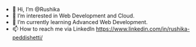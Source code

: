- 👋 Hi, I’m @Rushika
- 👀 I’m interested in Web Development and Cloud.
- 🌱 I’m currently learning Advanced Web Development.
- 📫 How to reach me via LinkedIn https://www.linkedin.com/in/rushika-peddishetti/

<!---
Rushika-P/Rushika-P is a ✨ special ✨ repository because its `README.md` (this file) appears on your GitHub profile.
You can click the Preview link to take a look at your changes.
--->
